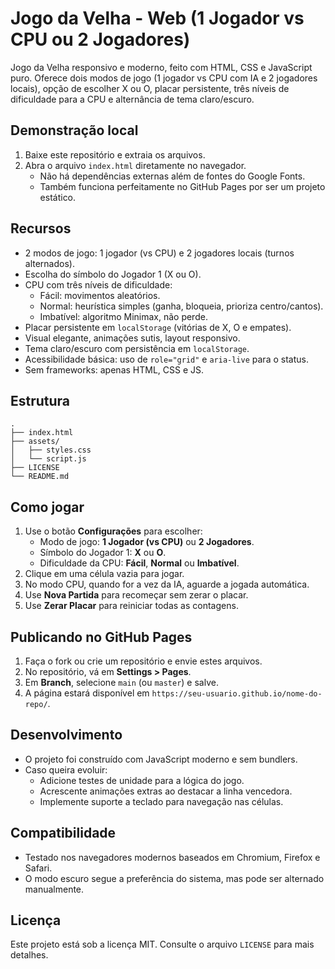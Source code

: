# Jogo da Velha - Web (1 Jogador vs CPU ou 2 Jogadores)

Jogo da Velha responsivo e moderno, feito com HTML, CSS e JavaScript puro. Oferece dois modos de jogo (1 jogador vs CPU com IA e 2 jogadores locais), opção de escolher X ou O, placar persistente, três níveis de dificuldade para a CPU e alternância de tema claro/escuro.

## Demonstração local

1. Baixe este repositório e extraia os arquivos.
2. Abra o arquivo `index.html` diretamente no navegador.
   - Não há dependências externas além de fontes do Google Fonts.
   - Também funciona perfeitamente no GitHub Pages por ser um projeto estático.

## Recursos

- 2 modos de jogo: 1 jogador (vs CPU) e 2 jogadores locais (turnos alternados).
- Escolha do símbolo do Jogador 1 (X ou O).
- CPU com três níveis de dificuldade:
  - Fácil: movimentos aleatórios.
  - Normal: heurística simples (ganha, bloqueia, prioriza centro/cantos).
  - Imbatível: algoritmo Minimax, não perde.
- Placar persistente em `localStorage` (vitórias de X, O e empates).
- Visual elegante, animações sutis, layout responsivo.
- Tema claro/escuro com persistência em `localStorage`.
- Acessibilidade básica: uso de `role="grid"` e `aria-live` para o status.
- Sem frameworks: apenas HTML, CSS e JS.

## Estrutura

```
.
├── index.html
├── assets/
│   ├── styles.css
│   └── script.js
├── LICENSE
└── README.md
```

## Como jogar

1. Use o botão **Configurações** para escolher:
   - Modo de jogo: **1 Jogador (vs CPU)** ou **2 Jogadores**.
   - Símbolo do Jogador 1: **X** ou **O**.
   - Dificuldade da CPU: **Fácil**, **Normal** ou **Imbatível**.
2. Clique em uma célula vazia para jogar.
3. No modo CPU, quando for a vez da IA, aguarde a jogada automática.
4. Use **Nova Partida** para recomeçar sem zerar o placar.
5. Use **Zerar Placar** para reiniciar todas as contagens.

## Publicando no GitHub Pages

1. Faça o fork ou crie um repositório e envie estes arquivos.
2. No repositório, vá em **Settings > Pages**.
3. Em **Branch**, selecione `main` (ou `master`) e salve.
4. A página estará disponível em `https://seu-usuario.github.io/nome-do-repo/`.

## Desenvolvimento

- O projeto foi construído com JavaScript moderno e sem bundlers.  
- Caso queira evoluir:
  - Adicione testes de unidade para a lógica do jogo.
  - Acrescente animações extras ao destacar a linha vencedora.
  - Implemente suporte a teclado para navegação nas células.

## Compatibilidade

- Testado nos navegadores modernos baseados em Chromium, Firefox e Safari.
- O modo escuro segue a preferência do sistema, mas pode ser alternado manualmente.

## Licença

Este projeto está sob a licença MIT. Consulte o arquivo `LICENSE` para mais detalhes.
